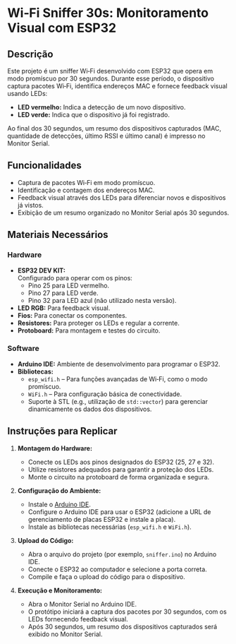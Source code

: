 # Wi‑Fi Sniffer 30s: Monitoramento Visual com ESP32

## Descrição
Este projeto é um sniffer Wi‑Fi desenvolvido com ESP32 que opera em modo promíscuo por 30 segundos. Durante esse período, o dispositivo captura pacotes Wi‑Fi, identifica endereços MAC e fornece feedback visual usando LEDs:  
- **LED vermelho:** Indica a detecção de um novo dispositivo.  
- **LED verde:** Indica que o dispositivo já foi registrado.

Ao final dos 30 segundos, um resumo dos dispositivos capturados (MAC, quantidade de detecções, último RSSI e último canal) é impresso no Monitor Serial.

## Funcionalidades
- Captura de pacotes Wi‑Fi em modo promíscuo.
- Identificação e contagem dos endereços MAC.
- Feedback visual através dos LEDs para diferenciar novos e dispositivos já vistos.
- Exibição de um resumo organizado no Monitor Serial após 30 segundos.

## Materiais Necessários

### Hardware
- **ESP32 DEV KIT:**  
  Configurado para operar com os pinos:
  - Pino 25 para LED vermelho.
  - Pino 27 para LED verde.
  - Pino 32 para LED azul (não utilizado nesta versão).
- **LED RGB:** Para feedback visual.
- **Fios:** Para conectar os componentes.
- **Resistores:** Para proteger os LEDs e regular a corrente.
- **Protoboard:** Para montagem e testes do circuito.

### Software
- **Arduino IDE:** Ambiente de desenvolvimento para programar o ESP32.
- **Bibliotecas:**
  - `esp_wifi.h` – Para funções avançadas de Wi‑Fi, como o modo promíscuo.
  - `WiFi.h` – Para configuração básica de conectividade.
  - Suporte à STL (e.g., utilização de `std::vector`) para gerenciar dinamicamente os dados dos dispositivos.

## Instruções para Replicar

1. **Montagem do Hardware:**
   - Conecte os LEDs aos pinos designados do ESP32 (25, 27 e 32).
   - Utilize resistores adequados para garantir a proteção dos LEDs.
   - Monte o circuito na protoboard de forma organizada e segura.

2. **Configuração do Ambiente:**
   - Instale o [Arduino IDE](https://www.arduino.cc/en/software).
   - Configure o Arduino IDE para usar o ESP32 (adicione a URL de gerenciamento de placas ESP32 e instale a placa).
   - Instale as bibliotecas necessárias (`esp_wifi.h` e `WiFi.h`).

3. **Upload do Código:**
   - Abra o arquivo do projeto (por exemplo, `sniffer.ino`) no Arduino IDE.
   - Conecte o ESP32 ao computador e selecione a porta correta.
   - Compile e faça o upload do código para o dispositivo.

4. **Execução e Monitoramento:**
   - Abra o Monitor Serial no Arduino IDE.
   - O protótipo iniciará a captura dos pacotes por 30 segundos, com os LEDs fornecendo feedback visual.
   - Após 30 segundos, um resumo dos dispositivos capturados será exibido no Monitor Serial.

